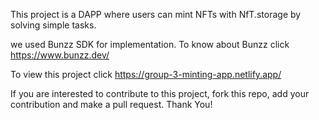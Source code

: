 This project is a DAPP where users can mint NFTs with NfT.storage by solving simple tasks.

we used Bunzz SDK for implementation.
To know about Bunzz click https://www.bunzz.dev/

To view this project click https://group-3-minting-app.netlify.app/

If you are interested to contribute to this project, fork this repo, add your contribution and make a pull request.
Thank You!
